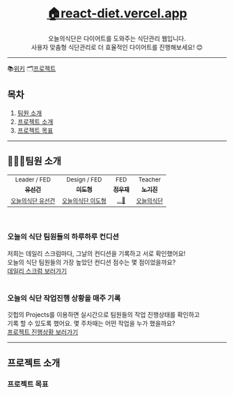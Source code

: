 <h1 align='middle'><a href='https://react-diet.vercel.app'>🏠react-diet.vercel.app</a></h1>
<p align='middle'>
오늘의식단은 다이어트를 도와주는 식단관리 웹입니다.<br>
사용자 맞춤형 식단관리로 더 효율적인 다이어트를 진행해보세요! 😊
</p>

---

📚[위키](https://github.com/tjsrjs8282/react_diet/wiki)
🗂[프로젝트](https://github.com/tjsrjs8282/react_diet/projects)

## 목차

1. [팀원 소개](#팀원-소개)
2. [프로젝트 소개](#프로젝트-소개)  
3. [프로젝트 목표](#프로젝트-목표)


---

## 👨‍👨‍👧팀원 소개

<table>
  <tr>
  <td align="center">
  <sub>
    Leader / FED
  </sub>
  </td>
  <td align="center">
  <sub>
    Design / FED 
  </sub>
  </td>
  <td align="center">
  <sub>
    FED
  </sub>
  </td>
  <td align="center">
  <sub>
    Teacher
  </sub>
  </td>
  </tr>
  <tr>
    <td align="center"><a href="https://github.com/tjsrjs8282"><sub><b>유선건</b></sub></a><br /></td>
    <td align="center"><a href="https://github.com/Shape2ee"><sub><b>이도형</b></sub></a><br /></td>
    <td align="center"><a href="https://github.com/dog2789"><sub><b>정우재</b></sub></a><br /></td>
    <td align="center"><a href="https://github.com/soomgo-chloe"><sub><b>노기진</b></sub></a><br /></td>
  </tr>
      <tr>
  <td align="center">
    <sub>
    <a href="#">오늘의식단 유선건</a></sub>
  </td>
  <td align="center">
    <sub>
    <a href="#">오늘의식단 이도형</a></sub>
  </td>
  <td align="center">
    <sub>
    <a href="">...👻</a></sub>
  </td>
  <td align="center">
    <sub>
    <a href="#">오늘의식단 </a></sub>
  </td>
  </tr>
</table>
<br/>

### 오늘의 식단 팀원들의 하루하루 컨디션
저희는 데일리 스크럼마다, 그날의 컨디션을 기록하고 서로 확인했어요!<br/>
오늘의 식단 팀원들의 가장 높았던 컨디션 점수는 몇 점이었을까요? <br/>
<a href='/tjsrjs8282/react_diet/wiki/데일리-스크럼-모음집'>데일리 스크럼 보러가기</a>
<br/><br/>

### 오늘의 식단 작업진행 상황을 매주 기록
깃헙의 Projects를 이용하면 실시간으로 팀원들의 작업 진행상태를 확인하고<br/>
기록 할 수 있도록 했어요. 몇 주차때는 어떤 작업을 누가 했을까요?<br/>
<a href='/tjsrjs8282/react_diet/projects?query=is%3Aopen'>프로젝트 진행상황 보러가기</a>
<br/>

---

## 프로젝트 소개

### 프로젝트 목표
